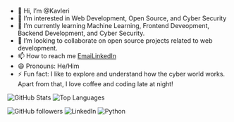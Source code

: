 - 👋 Hi, I’m @Kavleri
- 👀 I’m interested in Web Development, Open Source, and Cyber Security
- 🌱 I’m currently learning Machine Learning, Frontend Deveopment, Backend Development, and Cyber Security.
- 💞️ I’m looking to collaborate on open source projects related to web development.
- 📫 How to reach me [Emai](muhammadhisyamalfaris2085@gmail.com)[LinkedIn](https://linkedin.com/in/username)
- 😄 Pronouns: He/Him
- ⚡ Fun fact: I like to explore and understand how the cyber world works. Apart from that, I love coffee and coding late at night!

<!---
Kavleri/Kavleri is a ✨ special ✨ repository because its `README.md` (this file) appears on your GitHub profile.
You can click the Preview link to take a look at your changes.
--->
![GitHub Stats](https://github-readme-stats.vercel.app/api?username=Kavleri&show_icons=true&theme=radical)
![Top Languages](https://github-readme-stats.vercel.app/api/top-langs/?username=Kavleri&layout=compact&theme=radical)

![GitHub followers](https://img.shields.io/github/followers/Kavleri?label=Follow&style=social)
![LinkedIn](https://img.shields.io/badge/LinkedIn-Connect-blue?logo=linkedin&style=flat)
![Python](https://img.shields.io/badge/Python-Expert-green?logo=python&style=flat)
